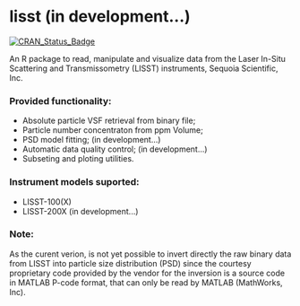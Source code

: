 # lisst (in development...)

[![CRAN\_Status\_Badge](https://www.r-pkg.org/badges/version/lisst)](https://cran.r-project.org/package=lisst)

An R package to read, manipulate and visualize data from the Laser In-Situ Scattering and Transmissometry (LISST) instruments, Sequoia Scientific, Inc.

### Provided functionality:
- Absolute particle VSF retrieval from binary file;
- Particle number concentraton from ppm Volume;
- PSD model fitting; (in development...)
- Automatic data quality control; (in development...)
- Subseting and ploting utilities.

### Instrument models suported:
- LISST-100(X)
- LISST-200X (in development...)

### Note:
As the curent verion, is not yet possible to invert directly the raw binary data from LISST into particle size distribution (PSD) since the courtesy proprietary code provided by the vendor for the inversion is a source code in MATLAB P-code format, that can only be read by MATLAB (MathWorks, Inc).

